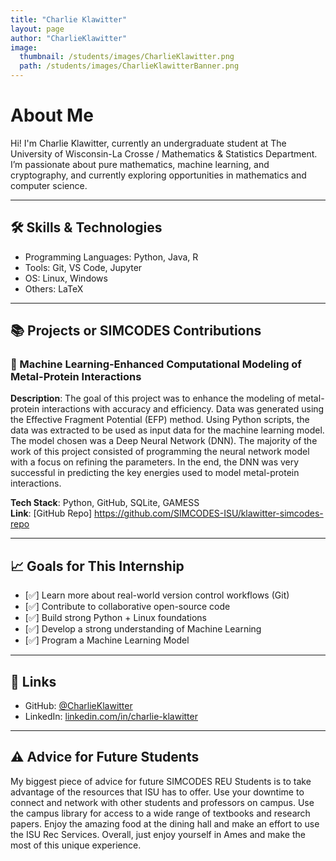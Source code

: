 ```yaml
---
title: "Charlie Klawitter"
layout: page
author: "CharlieKlawitter"
image:
  thumbnail: /students/images/CharlieKlawitter.png
  path: /students/images/CharlieKlawitterBanner.png
---
```


# About Me

Hi! I'm Charlie Klawitter, currently an undergraduate student at The University of Wisconsin-La Crosse / Mathematics & Statistics Department. I’m passionate about pure mathematics, machine learning, and cryptography, and currently exploring
opportunities in mathematics and computer science. 

---

## 🛠 Skills & Technologies

- Programming Languages: Python, Java, R
- Tools: Git, VS Code, Jupyter
- OS: Linux, Windows
- Others: LaTeX

---

## 📚 Projects or SIMCODES Contributions

### 📌 Machine Learning-Enhanced Computational Modeling of Metal-Protein Interactions 

**Description**: The goal of this project was to enhance the modeling of metal-protein interactions with accuracy and efficiency. Data was generated using the Effective Fragment Potential (EFP) method. Using Python scripts, the data was extracted to be used as input data for the machine learning model. The model chosen was a Deep Neural Network (DNN). The majority of the work of this project consisted of programming the neural network model with a focus on refining the parameters. In the end, the DNN was very successful in predicting the key energies used to model metal-protein interactions.   

**Tech Stack**: Python, GitHub, SQLite, GAMESS  
**Link**: [GitHub Repo] https://github.com/SIMCODES-ISU/klawitter-simcodes-repo

---

## 📈 Goals for This Internship

- [✅] Learn more about real-world version control workflows (Git)
- [✅] Contribute to collaborative open-source code
- [✅] Build strong Python + Linux foundations
- [✅] Develop a strong understanding of Machine Learning 
- [✅] Program a Machine Learning Model
---

## 🔗 Links

- GitHub: [@CharlieKlawitter](https://github.com/CharlieKlawitter)
- LinkedIn: [linkedin.com/in/charlie-klawitter](https://linkedin.com/in/charlie-klawitter)

---

## ⚠  Advice for Future Students

My biggest piece of advice for future SIMCODES REU Students is to take advantage of the resources that ISU has to offer. Use your downtime to connect and network with other students and professors on campus. Use the campus library for access to a wide range of textbooks and research papers. Enjoy the amazing food at the dining hall and make an effort to use the ISU Rec Services. Overall, just enjoy yourself in Ames and make the most of this unique experience.
